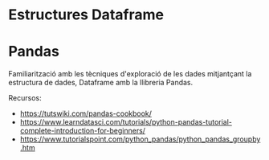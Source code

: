 # Estructures Dataframe
# Pandas

Familiarització amb les tècniques d'exploració de les dades mitjantçant la estructura de dades, Dataframe amb la llibreria Pandas.

Recursos:
- https://tutswiki.com/pandas-cookbook/
- https://www.learndatasci.com/tutorials/python-pandas-tutorial-complete-introduction-for-beginners/
- https://www.tutorialspoint.com/python_pandas/python_pandas_groupby.htm
